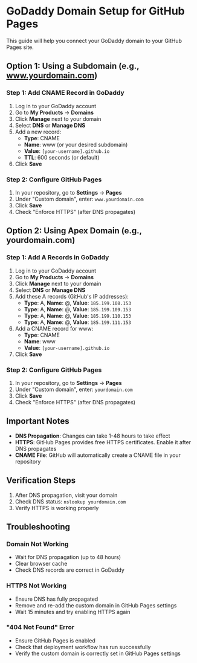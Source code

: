 # GoDaddy Domain Setup for GitHub Pages

This guide will help you connect your GoDaddy domain to your GitHub Pages site.

## Option 1: Using a Subdomain (e.g., www.yourdomain.com)

### Step 1: Add CNAME Record in GoDaddy
1. Log in to your GoDaddy account
2. Go to **My Products** → **Domains**
3. Click **Manage** next to your domain
4. Select **DNS** or **Manage DNS**
5. Add a new record:
   - **Type**: CNAME
   - **Name**: www (or your desired subdomain)
   - **Value**: `[your-username].github.io`
   - **TTL**: 600 seconds (or default)
6. Click **Save**

### Step 2: Configure GitHub Pages
1. In your repository, go to **Settings** → **Pages**
2. Under "Custom domain", enter: `www.yourdomain.com`
3. Click **Save**
4. Check "Enforce HTTPS" (after DNS propagates)

## Option 2: Using Apex Domain (e.g., yourdomain.com)

### Step 1: Add A Records in GoDaddy
1. Log in to your GoDaddy account
2. Go to **My Products** → **Domains**
3. Click **Manage** next to your domain
4. Select **DNS** or **Manage DNS**
5. Add these A records (GitHub's IP addresses):
   - **Type**: A, **Name**: @, **Value**: `185.199.108.153`
   - **Type**: A, **Name**: @, **Value**: `185.199.109.153`
   - **Type**: A, **Name**: @, **Value**: `185.199.110.153`
   - **Type**: A, **Name**: @, **Value**: `185.199.111.153`
6. Add a CNAME record for www:
   - **Type**: CNAME
   - **Name**: www
   - **Value**: `[your-username].github.io`
7. Click **Save**

### Step 2: Configure GitHub Pages
1. In your repository, go to **Settings** → **Pages**
2. Under "Custom domain", enter: `yourdomain.com`
3. Click **Save**
4. Check "Enforce HTTPS" (after DNS propagates)

## Important Notes

- **DNS Propagation**: Changes can take 1-48 hours to take effect
- **HTTPS**: GitHub Pages provides free HTTPS certificates. Enable it after DNS propagates
- **CNAME File**: GitHub will automatically create a CNAME file in your repository

## Verification Steps

1. After DNS propagation, visit your domain
2. Check DNS status: `nslookup yourdomain.com`
3. Verify HTTPS is working properly

## Troubleshooting

### Domain Not Working
- Wait for DNS propagation (up to 48 hours)
- Clear browser cache
- Check DNS records are correct in GoDaddy

### HTTPS Not Working
- Ensure DNS has fully propagated
- Remove and re-add the custom domain in GitHub Pages settings
- Wait 15 minutes and try enabling HTTPS again

### "404 Not Found" Error
- Ensure GitHub Pages is enabled
- Check that deployment workflow has run successfully
- Verify the custom domain is correctly set in GitHub Pages settings